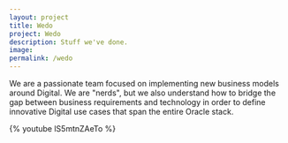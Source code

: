 ```yaml
---
layout: project
title: Wedo
project: Wedo
description: Stuff we've done.
image: 
permalink: /wedo
---
```

We are a passionate team focused on implementing new business models around Digital. We are "nerds", but we also understand how to bridge the gap between business requirements and technology in order to define innovative Digital use cases that span the entire Oracle stack.

{% youtube lS5mtnZAeTo %}
